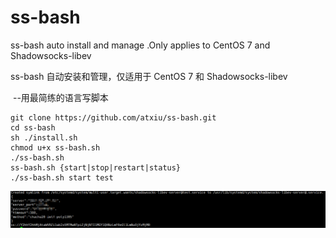 # ss-bash
  ss-bash auto install and manage .Only applies to CentOS 7 and Shadowsocks-libev
  
  ss-bash 自动安装和管理，仅适用于 CentOS 7 和 Shadowsocks-libev
  
  --用最简练的语言写脚本
  
```
git clone https://github.com/atxiu/ss-bash.git
cd ss-bash
sh ./install.sh
chmod u+x ss-bash.sh
./ss-bash.sh
ss-bash.sh {start|stop|restart|status}
./ss-bash.sh start test
```
![Snipaste_2018-01-01_09-33-50](Snipaste_2018-01-01_09-33-50.png)
